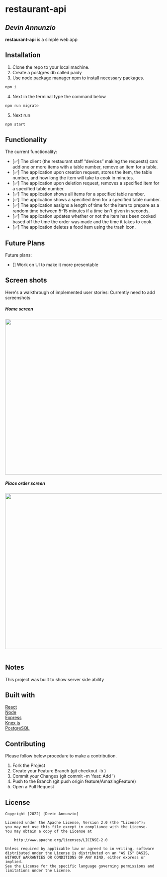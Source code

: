 # restaurant-api

## *Devin Annunzio*

**restaurant-api** is a simple web app 


## Installation
1. Clone the repo to your local machine.
2. Create a postgres db called paidy 
3. Use node package manager [npm](https://www.npmjs.com/) to install necessary packages.

```bash
npm i
```
4. Next in the terminal type the command below
```bash
npm run migrate
```
5. Next run 
```bash
npm start
```

## Functionality 

The current functionality:
* [✅] The client (the restaurant staff “devices” making the requests) can: add one or more items with a table number, remove an item for a table.
* [✅] The application upon creation request, stores the item, the table number, and how long the item will take to cook in minutes.
* [✅] The application upon deletion request, removes a specified item for a specified table number.
* [✅] The application shows all items for a specified table number.
* [✅] The application shows a specified item for a specified table number.
* [✅] The application assigns a length of time for the item to prepare as a random time between 5-15 minutes if a time isn't given in seconds.
* [✅] The application updates whether or not the item has been cooked based off the time the order was made and the time it takes to cook.
* [✅] The application deletes a food item using the trash icon.

## Future Plans 
Future plans:
* [] Work on UI to make it more presentable


## Screen shots

Here's a walkthrough of implemented user stories: Currently need to add screenshots
</br>
<h5>Home screen</h5>
<img src="https://user-images.githubusercontent.com/69616397/160763277-de78f727-f5f7-40ef-8441-f384a78bf93c.png" width="800" height="500">
<br>
<h5>Place order screen</h5>
<img src="https://user-images.githubusercontent.com/69616397/160763452-a0f67a3b-3642-4281-b901-8b2327d09b97.png" width="800" height="500">
<br>


</br>




## Notes
This project was built to show server side ability


## Built with
[React](https://reactjs.org/)<br/>
[Node](https://nodejs.org/en/)<br/>
[Express](https://expressjs.com/)<br/>
[Knex.js](https://knexjs.org/)<br/>
[PostgreSQL](https://www.postgresql.org/docs/)<br/>

## Contributing

Please follow below procedure to make a contribution.

1. Fork the Project
2. Create your Feature Branch (git checkout -b <featurename>)
3. Commit your Changes (git commit -m 'feat: Add <featurename>')
4. Push to the Branch (git push origin feature/AmazingFeature)
5. Open a Pull Request



## License

    Copyright [2022] [Devin Annunzio]

    Licensed under the Apache License, Version 2.0 (the "License");
    you may not use this file except in compliance with the License.
    You may obtain a copy of the License at

        http://www.apache.org/licenses/LICENSE-2.0

    Unless required by applicable law or agreed to in writing, software
    distributed under the License is distributed on an "AS IS" BASIS,
    WITHOUT WARRANTIES OR CONDITIONS OF ANY KIND, either express or implied.
    See the License for the specific language governing permissions and
    limitations under the License.
